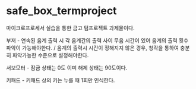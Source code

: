# safe_box_termproject
마이크로프로세서 실습을 통한 금고 텀프로젝트 과제물이다.

부저 - 연속된 음계 출력 시 각 음계간의 출력 사이 무음 시간이 있어 음계의 출력 횟수 파악이 가능해야한다. / 음계의 출력시 시간이 정해지지 않은 경우, 청각을 통하여 충분히 파악가능한 수준으로 설정해야한다. 

서보모터 - 잠금 상태는 0도 이며 해제 상태는 90도이다. 

키패드 - 키패드 상의 키는 누를 때 1회만 인식한다. 
